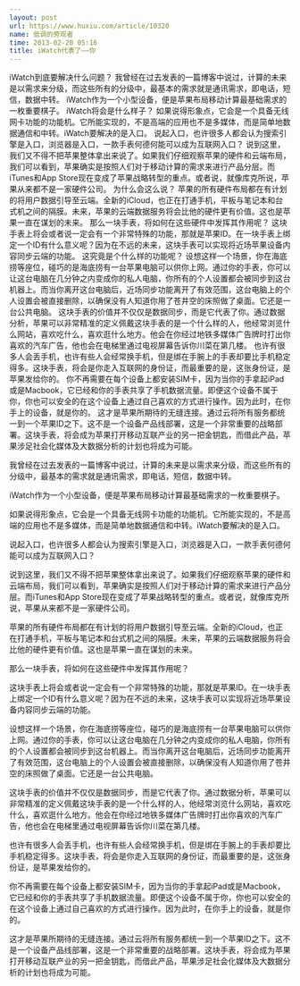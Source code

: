 ```yaml
---
layout: post
url: https://www.huxiu.com/article/10320
name: 低调的旁观者
time: 2013-02-20 05:16
title: iWatch代表了——你
---
```

iWatch到底要解决什么问题？ 我曾经在过去发表的一篇博客中说过，计算的未来是以需求来分级，而这些所有的分级中，最基本的需求就是通讯需求，即电话，短信，数据中转。 iWatch作为一个小型设备，便是苹果布局移动计算最基础需求的一枚重要棋子。 iWatch将会是什么样子？ 如果说得形象点，它会是一个具备无线网卡功能的功能机。它所能实现的，不是高端的应用也不是多媒体，而是简单地数据通信和中转。iWatch要解决的是入口。 说起入口，也许很多人都会认为搜索引擎是入口，浏览器是入口，一款手表何德何能可以成为互联网入口？ 说到这里，我们又不得不把苹果整体拿出来说了。如果我们仔细观察苹果的硬件和云端布局，我们可以看到，苹果确实是按照人们对于移动计算的需求来进行产品分层。而iTunes和App Store现在变成了苹果战略转型的重点。或者说，就像库克所说，苹果从来都不是一家硬件公司。 为什么会这么说？ 苹果的所有硬件布局都在有计划的将用户数据引导至云端。全新的iCloud，也正在打通手机，平板与笔记本和台式机之间的隔膜。未来，苹果的云端数据服务将会比他的硬件更有价值。这也是苹果一直在谋划的未来。 那么一块手表，将如何在这些硬件中发挥其作用呢？ 这块手表上将会或者说一定会有一个非常特殊的功能，那就是苹果ID。在一块手表上绑定一个ID有什么意义呢？因为在不远的未来，这块手表可以实现将近场苹果设备内容同步云端的功能。 这究竟是个什么样的功能呢？ 设想这样一个场景，你在海底捞等座位，碰巧的是海底捞有一台苹果电脑可以供你上网。通过你的手表，你可以让这台电脑在几分钟之内变成你的私人电脑，你所有的个人设置都会被同步到这台机器上。而当你离开这台电脑后，近场同步功能离开了有效范围，这台电脑上的个人设置会被直接删除，以确保没有人知道你用了苍井空的床照做了桌面。它还是一台公共电脑。 这块手表的价值并不仅仅是数据同步，而是它代表了你。通过数据分析，苹果可以非常精准的定义佩戴这块手表的是一个什么样的人，他经常浏览什么网站，喜欢吃什么，喜欢逛什么地方。他会在你经过地铁多媒体广告牌时打出你喜欢的汽车广告，他也会在电梯里通过电视屏幕告诉你川菜在第几楼。 也许有很多人会丢手机，也许有些人会经常换手机，但是绑在手腕上的手表却要比手机稳定得多。这块手表，将会是你走入互联网的身份证，而最重要的是，这张身份证，是苹果发给你的。 你不再需要在每个设备上都安装SIM卡，因为当你的手拿起iPad或是Macbook，它已经和你的手表共享了手机数据流量。即便这个设备不属于你，你也可以安全的在这个设备上通过自己喜欢的方式进行操作。因为此时，在你手上的设备，就是你的。 这才是苹果所期待的无缝连接。通过云将所有服务都统一到一个苹果ID之下。这不是一个设备产品线部署，这是一个非常重要的战略部署。这块手表，将会成为苹果打开移动互联产业的另一把金钥匙，而借此产品，苹果涉足社会化媒体及大数据分析的计划也将成为可能。

我曾经在过去发表的一篇博客中说过，计算的未来是以需求来分级，而这些所有的分级中，最基本的需求就是通讯需求，即电话，短信，数据中转。

iWatch作为一个小型设备，便是苹果布局移动计算最基础需求的一枚重要棋子。

如果说得形象点，它会是一个具备无线网卡功能的功能机。它所能实现的，不是高端的应用也不是多媒体，而是简单地数据通信和中转。iWatch要解决的是入口。

说起入口，也许很多人都会认为搜索引擎是入口，浏览器是入口，一款手表何德何能可以成为互联网入口？

说到这里，我们又不得不把苹果整体拿出来说了。如果我们仔细观察苹果的硬件和云端布局，我们可以看到，苹果确实是按照人们对于移动计算的需求来进行产品分层。而iTunes和App Store现在变成了苹果战略转型的重点。或者说，就像库克所说，苹果从来都不是一家硬件公司。

苹果的所有硬件布局都在有计划的将用户数据引导至云端。全新的iCloud，也正在打通手机，平板与笔记本和台式机之间的隔膜。未来，苹果的云端数据服务将会比他的硬件更有价值。这也是苹果一直在谋划的未来。

那么一块手表，将如何在这些硬件中发挥其作用呢？

这块手表上将会或者说一定会有一个非常特殊的功能，那就是苹果ID。在一块手表上绑定一个ID有什么意义呢？因为在不远的未来，这块手表可以实现将近场苹果设备内容同步云端的功能。

设想这样一个场景，你在海底捞等座位，碰巧的是海底捞有一台苹果电脑可以供你上网。通过你的手表，你可以让这台电脑在几分钟之内变成你的私人电脑，你所有的个人设置都会被同步到这台机器上。而当你离开这台电脑后，近场同步功能离开了有效范围，这台电脑上的个人设置会被直接删除，以确保没有人知道你用了苍井空的床照做了桌面。它还是一台公共电脑。

这块手表的价值并不仅仅是数据同步，而是它代表了你。通过数据分析，苹果可以非常精准的定义佩戴这块手表的是一个什么样的人，他经常浏览什么网站，喜欢吃什么，喜欢逛什么地方。他会在你经过地铁多媒体广告牌时打出你喜欢的汽车广告，他也会在电梯里通过电视屏幕告诉你川菜在第几楼。

也许有很多人会丢手机，也许有些人会经常换手机，但是绑在手腕上的手表却要比手机稳定得多。这块手表，将会是你走入互联网的身份证，而最重要的是，这张身份证，是苹果发给你的。

你不再需要在每个设备上都安装SIM卡，因为当你的手拿起iPad或是Macbook，它已经和你的手表共享了手机数据流量。即便这个设备不属于你，你也可以安全的在这个设备上通过自己喜欢的方式进行操作。因为此时，在你手上的设备，就是你的。

这才是苹果所期待的无缝连接。通过云将所有服务都统一到一个苹果ID之下。这不是一个设备产品线部署，这是一个非常重要的战略部署。这块手表，将会成为苹果打开移动互联产业的另一把金钥匙，而借此产品，苹果涉足社会化媒体及大数据分析的计划也将成为可能。

